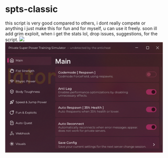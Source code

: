 # spts-classic
this script is very good compared to others, i dont really compete or anything i just make this for fun and for myself, u can use it freely.
soon ill add grim exploit, when i get the stats lol, drop issues, suggestions, for the script.
<picture>
  <source
    srcset="https://github-readme-stats.vercel.app/api?username=ShockerLL22&show_icons=true&theme=dark"
    media="(prefers-color-scheme: dark)"
  />
  <source
    srcset="https://github-readme-stats.vercel.app/api?username=ShockerLL22&show_icons=true"
    media="(prefers-color-scheme: dark), (prefers-color-scheme: no-preference)"
  />
  <img src="https://github-readme-stats.vercel.app/api?username=ShockerLL22&show_icons=true" />
</picture>
![alt text](https://github.com/ShockerLL22/spts-classic/blob/main/image.png?raw=true)
